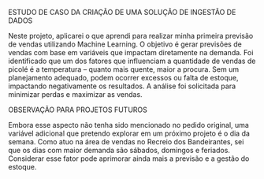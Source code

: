 ESTUDO DE CASO DA CRIAÇÃO DE UMA SOLUÇÃO DE INGESTÃO DE DADOS

Neste projeto, aplicarei o que aprendi para realizar minha primeira previsão de vendas utilizando Machine Learning.
O objetivo é gerar previsões de vendas com base em variáveis que impactam diretamente na demanda. Foi identificado que um dos fatores que influenciam a quantidade de vendas de picolé é a temperatura – quanto mais quente, maior a procura. Sem um planejamento adequado, podem ocorrer excessos ou falta de estoque, impactando negativamente os resultados. A análise foi solicitada para minimizar perdas e maximizar as vendas.

OBSERVAÇÃO PARA PROJETOS FUTUROS

Embora esse aspecto não tenha sido mencionado no pedido original, uma variável adicional que pretendo explorar em um próximo projeto é o dia da semana. Como atuo na área de vendas no Recreio dos Bandeirantes, sei que os dias com maior demanda são sábados, domingos e feriados. Considerar esse fator pode aprimorar ainda mais a previsão e a gestão do estoque.

